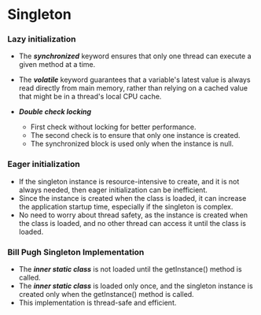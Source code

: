 # Singleton

### Lazy initialization
- The **_synchronized_** keyword ensures that only one thread can execute a given method at a time.

- The **_volatile_** keyword guarantees that a variable's latest value is always read directly from main memory,
  rather than relying on a cached value that might be in a thread's local CPU cache.

- **_Double check locking_**
    - First check without locking for better performance.
    - The second check is to ensure that only one instance is created.
    - The synchronized block is used only when the instance is null.
    

### Eager initialization
- If the singleton instance is resource-intensive to create, and it is not always needed, then eager initialization can be inefficient.
- Since the instance is created when the class is loaded, it can increase the application startup time, especially if the singleton is complex.
- No need to worry about thread safety, as the instance is created when the class is loaded, and no other thread can access it until the class is loaded.

### Bill Pugh Singleton Implementation
- The **_inner static class_** is not loaded until the getInstance() method is called.
- The **_inner static class_** is loaded only once, and the singleton instance is created only when the getInstance() method is called.
- This implementation is thread-safe and efficient.


